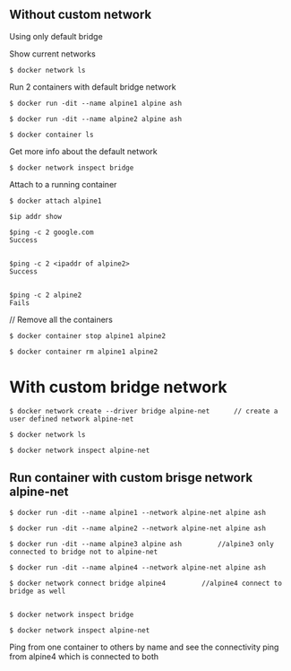 ## Without custom network
Using only default bridge 

Show current networks

	$ docker network ls

Run 2 containers with default bridge network

	$ docker run -dit --name alpine1 alpine ash

	$ docker run -dit --name alpine2 alpine ash

	$ docker container ls

Get more info about the default network 

	$ docker network inspect bridge

Attach to a running container

	$ docker attach alpine1

	$ip addr show

	$ping -c 2 google.com
	Success


	$ping -c 2 <ipaddr of alpine2>
	Success


	$ping -c 2 alpine2
	Fails

// Remove all the containers

	$ docker container stop alpine1 alpine2

	$ docker container rm alpine1 alpine2


# With custom bridge network 


	$ docker network create --driver bridge alpine-net 		// create a user defined network alpine-net

	$ docker network ls

	$ docker network inspect alpine-net

## Run container with custom brisge network alpine-net 

	$ docker run -dit --name alpine1 --network alpine-net alpine ash

	$ docker run -dit --name alpine2 --network alpine-net alpine ash

	$ docker run -dit --name alpine3 alpine ash  		//alpine3 only connected to bridge not to alpine-net

	$ docker run -dit --name alpine4 --network alpine-net alpine ash

	$ docker network connect bridge alpine4  		//alpine4 connect to bridge as well


	$ docker network inspect bridge

	$ docker network inspect alpine-net


Ping from one container to others by name and see the connectivity
ping from alpine4 which is connected to both

